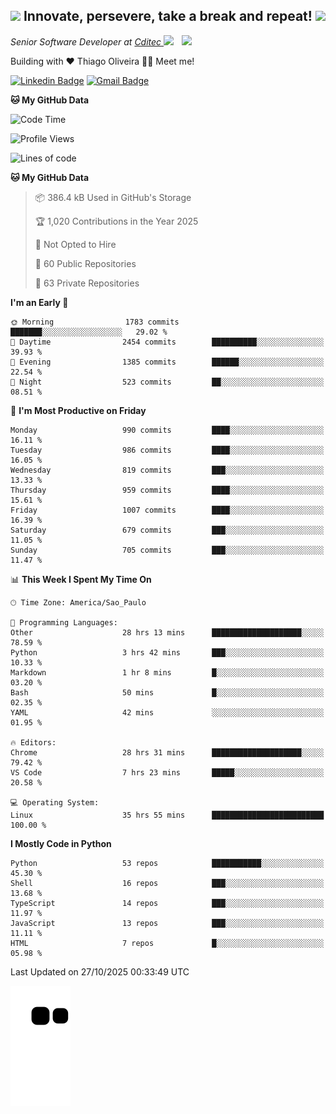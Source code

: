 <h2><img src="https://emojis.slackmojis.com/emojis/images/1531849430/4246/blob-sunglasses.gif?1531849430" width="30"/> Innovate, persevere, take a break and repeat! <img src="https://media.giphy.com/media/12oufCB0MyZ1Go/giphy.gif" width="50"></h2>
<img align='right' src="https://media.giphy.com/media/M9gbBd9nbDrOTu1Mqx/giphy.gif" width="230">
<p><em>Senior Software Developer at <a href="https://www.cditec.com.br/">Cditec
</a><img src="https://media.giphy.com/media/WUlplcMpOCEmTGBtBW/giphy.gif" width="30"> 
</em></p>



Building with ❤️ Thiago Oliveira 👋🏽 Meet me!

[![Linkedin Badge](https://img.shields.io/badge/-Thiago-blue?style=flat-square&logo=Linkedin&logoColor=white&link=https://www.linkedin.com/in/tgmarinho/)](https://www.linkedin.com/in/thiagoceconelo/) 
[![Gmail Badge](https://img.shields.io/badge/-thiceconelo@gmail.com-c14438?style=flat-square&logo=Gmail&logoColor=white&link=mailto:thiceconelo@gmail.com)](mailto:thiceconelo@gmail.com)

</em></p>

<!-- <span style="height ">
![Anurag's GitHub stats](https://github-readme-stats.vercel.app/api?username=arthurspk&show_icons=true&theme=tokyonight)
</span> -->

**🐱 My GitHub Data** 
<!--START_SECTION:waka-->
![Code Time](http://img.shields.io/badge/Code%20Time-3%2C817%20hrs%2024%20mins-blue)

![Profile Views](http://img.shields.io/badge/Profile%20Views-0-blue)

![Lines of code](https://img.shields.io/badge/From%20Hello%20World%20I%27ve%20Written-10.7%20million%20lines%20of%20code-blue)

**🐱 My GitHub Data** 

> 📦 386.4 kB Used in GitHub's Storage 
 > 
> 🏆 1,020 Contributions in the Year 2025
 > 
> 🚫 Not Opted to Hire
 > 
> 📜 60 Public Repositories 
 > 
> 🔑 63 Private Repositories 
 > 
**I'm an Early 🐤** 

```text
🌞 Morning                1783 commits        ███████░░░░░░░░░░░░░░░░░░   29.02 % 
🌆 Daytime                2454 commits        ██████████░░░░░░░░░░░░░░░   39.93 % 
🌃 Evening                1385 commits        ██████░░░░░░░░░░░░░░░░░░░   22.54 % 
🌙 Night                  523 commits         ██░░░░░░░░░░░░░░░░░░░░░░░   08.51 % 
```
📅 **I'm Most Productive on Friday** 

```text
Monday                   990 commits         ████░░░░░░░░░░░░░░░░░░░░░   16.11 % 
Tuesday                  986 commits         ████░░░░░░░░░░░░░░░░░░░░░   16.05 % 
Wednesday                819 commits         ███░░░░░░░░░░░░░░░░░░░░░░   13.33 % 
Thursday                 959 commits         ████░░░░░░░░░░░░░░░░░░░░░   15.61 % 
Friday                   1007 commits        ████░░░░░░░░░░░░░░░░░░░░░   16.39 % 
Saturday                 679 commits         ███░░░░░░░░░░░░░░░░░░░░░░   11.05 % 
Sunday                   705 commits         ███░░░░░░░░░░░░░░░░░░░░░░   11.47 % 
```


📊 **This Week I Spent My Time On** 

```text
🕑︎ Time Zone: America/Sao_Paulo

💬 Programming Languages: 
Other                    28 hrs 13 mins      ████████████████████░░░░░   78.59 % 
Python                   3 hrs 42 mins       ███░░░░░░░░░░░░░░░░░░░░░░   10.33 % 
Markdown                 1 hr 8 mins         █░░░░░░░░░░░░░░░░░░░░░░░░   03.20 % 
Bash                     50 mins             █░░░░░░░░░░░░░░░░░░░░░░░░   02.35 % 
YAML                     42 mins             ░░░░░░░░░░░░░░░░░░░░░░░░░   01.95 % 

🔥 Editors: 
Chrome                   28 hrs 31 mins      ████████████████████░░░░░   79.42 % 
VS Code                  7 hrs 23 mins       █████░░░░░░░░░░░░░░░░░░░░   20.58 % 

💻 Operating System: 
Linux                    35 hrs 55 mins      █████████████████████████   100.00 % 
```

**I Mostly Code in Python** 

```text
Python                   53 repos            ███████████░░░░░░░░░░░░░░   45.30 % 
Shell                    16 repos            ███░░░░░░░░░░░░░░░░░░░░░░   13.68 % 
TypeScript               14 repos            ███░░░░░░░░░░░░░░░░░░░░░░   11.97 % 
JavaScript               13 repos            ███░░░░░░░░░░░░░░░░░░░░░░   11.11 % 
HTML                     7 repos             █░░░░░░░░░░░░░░░░░░░░░░░░   05.98 % 
```




 Last Updated on 27/10/2025 00:33:49 UTC
<!--END_SECTION:waka-->

![Snake animation](https://github.com/rafaballerini/rafaballerini/blob/output/github-contribution-grid-snake.svg)


<!---
ceconelo/ceconelo is a ✨ special ✨ repository because its `README.md` (this file) appears on your GitHub profile.
You can click the Preview link to take a look at your changes.
--->
